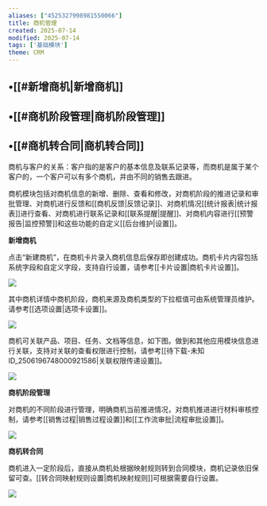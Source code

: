 ```yaml
---
aliases: ["4525327998981550066"]
title: 商机管理
created: 2025-07-14
modified: 2025-07-14
tags: ['基础模块']
theme: CRM
---
```


## •[[#新增商机|新增商机]]

## •[[#商机阶段管理|商机阶段管理]]

## •[[#商机转合同|商机转合同]]

商机与客户的关系：客户指的是客户的基本信息及联系记录等，而商机是属于某个客户的，一个客户可以有多个商机，并由不同的销售去跟进。

商机模块包括对商机信息的新增、删除、查看和修改，对商机阶段的推进记录和审批管理、对商机进行反馈和[[商机反馈|反馈记录]]、对商机情况[[统计报表|统计报表]]进行查看、对商机进行联系记录和[[联系提醒|提醒]]、对商机内容进行[[预警报告|监控预警]]和这些功能的自定义[[后台维护|设置]]。

**新增商机**

点击“新建商机”，在商机卡片录入商机信息后保存即创建成功。商机卡片内容包括系统字段和自定义字段，支持自行设置，请参考[[卡片设置|商机卡片设置]]。

![](77ac95c048a042173bc1d0ad5f2af474.jpg)

其中商机详情中商机阶段，商机来源及商机类型的下拉框值可由系统管理员维护。请参考[[选项设置|选项卡设置]]。

![](2a767803c98cc9aa618903b6611437a9.jpg)

商机可关联产品、项目、任务、文档等信息，如下图。做到和其他应用模块信息进行关联，支持对关联的查看权限进行控制，请参考[[待下载-未知ID_2506196748000921586|关联权限传递设置]]。

![](e1fe85ddcd06f199d360337a89cee6ac.jpg)

**商机阶段管理**

对商机的不同阶段进行管理，明确商机当前推进情况，对商机推进进行材料审核控制，请参考[[销售过程|销售过程设置]]和[[工作流审批|流程审批设置]]。

![](cc8929ec1b4b5b0bf2dfc171e2c0af11.jpg)

**商机转合同**

商机进入一定阶段后，直接从商机处根据映射规则转到合同模块，商机记录依旧保留可查。[[转合同映射规则设置|商机映射规则]]可根据需要自行设置。

![](3625dcf4f20442149e38af0d15e716d7.jpg)